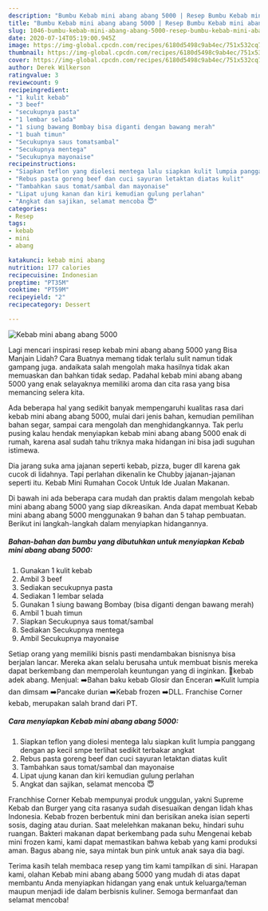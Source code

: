 ```yaml
---
description: "Bumbu Kebab mini abang abang 5000 | Resep Bumbu Kebab mini abang abang 5000 Yang Lezat Sekali"
title: "Bumbu Kebab mini abang abang 5000 | Resep Bumbu Kebab mini abang abang 5000 Yang Lezat Sekali"
slug: 1046-bumbu-kebab-mini-abang-abang-5000-resep-bumbu-kebab-mini-abang-abang-5000-yang-lezat-sekali
date: 2020-07-14T05:19:00.945Z
image: https://img-global.cpcdn.com/recipes/6180d5498c9ab4ec/751x532cq70/kebab-mini-abang-abang-5000-foto-resep-utama.jpg
thumbnail: https://img-global.cpcdn.com/recipes/6180d5498c9ab4ec/751x532cq70/kebab-mini-abang-abang-5000-foto-resep-utama.jpg
cover: https://img-global.cpcdn.com/recipes/6180d5498c9ab4ec/751x532cq70/kebab-mini-abang-abang-5000-foto-resep-utama.jpg
author: Derek Wilkerson
ratingvalue: 3
reviewcount: 9
recipeingredient:
- "1 kulit kebab"
- "3 beef"
- "secukupnya pasta"
- "1 lembar selada"
- "1 siung bawang Bombay bisa diganti dengan bawang merah"
- "1 buah timun"
- "Secukupnya saus tomatsambal"
- "Secukupnya mentega"
- "Secukupnya mayonaise"
recipeinstructions:
- "Siapkan teflon yang diolesi mentega lalu siapkan kulit lumpia panggang dengan ap kecil smpe terlihat sedikit terbakar angkat"
- "Rebus pasta goreng beef dan cuci sayuran letaktan diatas kulit"
- "Tambahkan saus tomat/sambal dan mayonaise"
- "Lipat ujung kanan dan kiri kemudian gulung perlahan"
- "Angkat dan sajikan, selamat mencoba 😇"
categories:
- Resep
tags:
- kebab
- mini
- abang

katakunci: kebab mini abang 
nutrition: 177 calories
recipecuisine: Indonesian
preptime: "PT35M"
cooktime: "PT59M"
recipeyield: "2"
recipecategory: Dessert

---
```



![Kebab mini abang abang 5000](https://img-global.cpcdn.com/recipes/6180d5498c9ab4ec/751x532cq70/kebab-mini-abang-abang-5000-foto-resep-utama.jpg)

Lagi mencari inspirasi resep kebab mini abang abang 5000 yang Bisa Manjain Lidah? Cara Buatnya memang tidak terlalu sulit namun tidak gampang juga. andaikata salah mengolah maka hasilnya tidak akan memuaskan dan bahkan tidak sedap. Padahal kebab mini abang abang 5000 yang enak selayaknya memiliki aroma dan cita rasa yang bisa memancing selera kita.

Ada beberapa hal yang sedikit banyak mempengaruhi kualitas rasa dari kebab mini abang abang 5000, mulai dari jenis bahan, kemudian pemilihan bahan segar, sampai cara mengolah dan menghidangkannya. Tak perlu pusing kalau hendak menyiapkan kebab mini abang abang 5000 enak di rumah, karena asal sudah tahu triknya maka hidangan ini bisa jadi suguhan istimewa.

Dia jarang suka ama jajanan seperti kebab, pizza, buger dll karena gak cucok di lidahnya. Tapi perlahan dikenalin ke Chubby jajanan-jajanan seperti itu. Kebab Mini Rumahan Cocok Untuk Ide Jualan Makanan.


Di bawah ini ada beberapa cara mudah dan praktis dalam mengolah kebab mini abang abang 5000 yang siap dikreasikan. Anda dapat membuat Kebab mini abang abang 5000 menggunakan 9 bahan dan 5 tahap pembuatan. Berikut ini langkah-langkah dalam menyiapkan hidangannya.

<!--inarticleads1-->

##### Bahan-bahan dan bumbu yang dibutuhkan untuk menyiapkan Kebab mini abang abang 5000:

1. Gunakan 1 kulit kebab
1. Ambil 3 beef
1. Sediakan secukupnya pasta
1. Sediakan 1 lembar selada
1. Gunakan 1 siung bawang Bombay (bisa diganti dengan bawang merah)
1. Ambil 1 buah timun
1. Siapkan Secukupnya saus tomat/sambal
1. Sediakan Secukupnya mentega
1. Ambil Secukupnya mayonaise


Setiap orang yang memiliki bisnis pasti mendambakan bisnisnya bisa berjalan lancar. Mereka akan selalu berusaha untuk membuat bisnis mereka dapat berkembang dan memperolah keuntungan yang di inginkan. 🌯kebab adek abang. Menjual: ➡️Bahan baku kebab Glosir dan Enceran ➡️Kulit lumpia dan dimsam ➡️Pancake durian ➡️Kebab frozen ➡️DLL. Franchise Corner kebab, merupakan salah brand dari PT. 

<!--inarticleads2-->

##### Cara menyiapkan Kebab mini abang abang 5000:

1. Siapkan teflon yang diolesi mentega lalu siapkan kulit lumpia panggang dengan ap kecil smpe terlihat sedikit terbakar angkat
1. Rebus pasta goreng beef dan cuci sayuran letaktan diatas kulit
1. Tambahkan saus tomat/sambal dan mayonaise
1. Lipat ujung kanan dan kiri kemudian gulung perlahan
1. Angkat dan sajikan, selamat mencoba 😇


Franchhise Corner Kebab mempunyai produk unggulan, yakni Supreme Kebab dan Burger yang cita rasanya sudah disesuaikan dengan lidah khas Indonesia. Kebab frozen berbentuk mini dan berisikan aneka isian seperti sosis, daging atau durian. Saat melelehkan makanan beku, hindari suhu ruangan. Bakteri makanan dapat berkembang pada suhu Mengenai kebab mini frozen kami, kami dapat memastikan bahwa kebab yang kami produksi aman. Bagus abang nie, saya mintak bun pink untuk anak saya dia bagi. 

Terima kasih telah membaca resep yang tim kami tampilkan di sini. Harapan kami, olahan Kebab mini abang abang 5000 yang mudah di atas dapat membantu Anda menyiapkan hidangan yang enak untuk keluarga/teman maupun menjadi ide dalam berbisnis kuliner. Semoga bermanfaat dan selamat mencoba!
